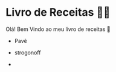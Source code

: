 # Livro de Receitas :man_cook:

Olá! Bem Vindo ao meu livro de receitas :call_me_hand:

- Pavê

- strogonoff

- 

  
